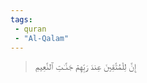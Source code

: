 ```yaml
---
tags: 
 - quran 
 - "Al-Qalam"
---
```


> إِنَّ لِلۡمُتَّقِينَ عِندَ رَبِّهِمۡ جَنَّـٰتِ ٱلنَّعِيمِ
